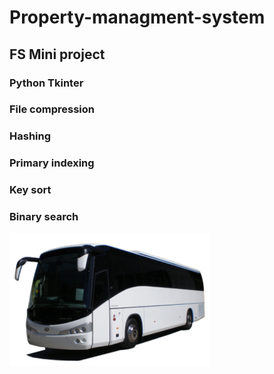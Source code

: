 # Property-managment-system
## FS Mini project
### Python Tkinter
### File compression
### Hashing
### Primary indexing
### Key sort
### Binary search

<img src="bg6.png" alt="PMS"/>
